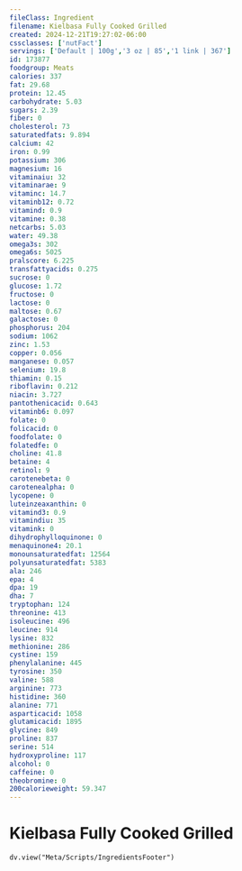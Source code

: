 ```yaml
---
fileClass: Ingredient
filename: Kielbasa Fully Cooked Grilled
created: 2024-12-21T19:27:02-06:00
cssclasses: ['nutFact']
servings: ['Default | 100g','3 oz | 85','1 link | 367']
id: 173877
foodgroup: Meats
calories: 337
fat: 29.68
protein: 12.45
carbohydrate: 5.03
sugars: 2.39
fiber: 0
cholesterol: 73
saturatedfats: 9.894
calcium: 42
iron: 0.99
potassium: 306
magnesium: 16
vitaminaiu: 32
vitaminarae: 9
vitaminc: 14.7
vitaminb12: 0.72
vitamind: 0.9
vitamine: 0.38
netcarbs: 5.03
water: 49.38
omega3s: 302
omega6s: 5025
pralscore: 6.225
transfattyacids: 0.275
sucrose: 0
glucose: 1.72
fructose: 0
lactose: 0
maltose: 0.67
galactose: 0
phosphorus: 204
sodium: 1062
zinc: 1.53
copper: 0.056
manganese: 0.057
selenium: 19.8
thiamin: 0.15
riboflavin: 0.212
niacin: 3.727
pantothenicacid: 0.643
vitaminb6: 0.097
folate: 0
folicacid: 0
foodfolate: 0
folatedfe: 0
choline: 41.8
betaine: 4
retinol: 9
carotenebeta: 0
carotenealpha: 0
lycopene: 0
luteinzeaxanthin: 0
vitamind3: 0.9
vitamindiu: 35
vitamink: 0
dihydrophylloquinone: 0
menaquinone4: 20.1
monounsaturatedfat: 12564
polyunsaturatedfat: 5383
ala: 246
epa: 4
dpa: 19
dha: 7
tryptophan: 124
threonine: 413
isoleucine: 496
leucine: 914
lysine: 832
methionine: 286
cystine: 159
phenylalanine: 445
tyrosine: 350
valine: 588
arginine: 773
histidine: 360
alanine: 771
asparticacid: 1058
glutamicacid: 1895
glycine: 849
proline: 837
serine: 514
hydroxyproline: 117
alcohol: 0
caffeine: 0
theobromine: 0
200calorieweight: 59.347
---
```


# Kielbasa Fully Cooked Grilled

```dataviewjs
dv.view("Meta/Scripts/IngredientsFooter")
```